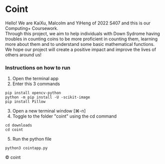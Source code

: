# Coint
Hello! We are KaiXu, Malcolm and YiHeng of 2022 S407 and this is our Computing+ Coursework.  
Through this project, we aim to help individuals with Down Sydrome having troubles in counting coins to be more proficient in counting them, learning more about them and to understand some basic mathematical functions.
We hope our project will create a positive impact and improve the lives of others around us!

### Instructions on how to run
1. Open the terminal app
2. Enter this 3 commands  
```
pip install opencv-python  
python -m pip install -U -scikit-image  
pip install Pillow  
```
3. Open a new terminal window [⌘-n]
4. Toggle to the folder "coint" using the cd command
```
cd downloads
cd coint
```
5. Run the python file  
```
python3 cointapp.py
```

© coint
